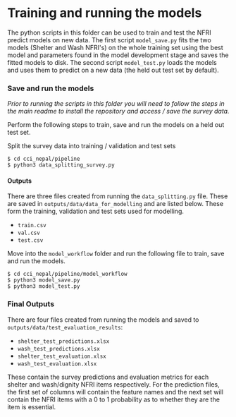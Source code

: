 # Training and running the models

The python scripts in this folder can be used to train and test the NFRI predict models on new data. The first script `model_save.py` fits the two models (Shelter and Wash NFRI's) on the whole training set using the best model and parameters found in the model development stage and saves the fitted models to disk. The second script `model_test.py` loads the models and uses them to predict on a new data (the held out test set by default). 

### Save and run the models

*Prior to running the scripts in this folder you will need to follow the steps in the main readme to install the repository and access / save the survey data.*

Perform the following steps to train, save and run the models on a held out test set. 

Split the survey data into training / validation and test sets

```shell
$ cd cci_nepal/pipeline
$ python3 data_splitting_survey.py
```

#### Outputs

There are three files created from running the `data_splitting.py` file. These are saved in `outputs/data/data_for_modelling` and are listed below. These form the training, validation and test sets used for modelling.

- `train.csv`
- `val.csv`
- `test.csv`

Move into the `model_workflow` folder and run the following file to train, save and run the models.

```shell
$ cd cci_nepal/pipeline/model_workflow
$ python3 model_save.py
$ python3 model_test.py
```

### Final Outputs

There are four files created from running the models and saved to `outputs/data/test_evaluation_results`:

- `shelter_test_predictions.xlsx`
- `wash_test_predictions.xlsx`
- `shelter_test_evaluation.xlsx`
- `wash_test_evaluation.xlsx`

These contain the survey predictions and evaluation metrics for each shelter and wash/dignity NFRI items respectively. For the prediction files, the first set of columns will contain the feature names and the next set will contain the NFRI items with a 0 to 1 probability as to whether they are the item is essential.
